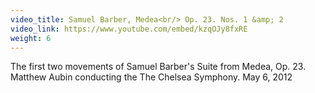 ```yaml
---
video_title: Samuel Barber, Medea<br/> Op. 23. Nos. 1 &amp; 2
video_link: https://www.youtube.com/embed/kzqOJy8fxRE
weight: 6
---
```

The first two movements of Samuel Barber's Suite from Medea, Op. 23. Matthew Aubin conducting the The Chelsea Symphony. May 6, 2012
